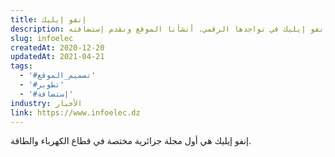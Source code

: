 ```yaml
---
title: إنفو إيليك
description: تعاونت يونيفارواب مع إنفو إيليك في تواجدها الرقمي. أنشأنا الموقع ونقدم إستضافته.
slug: infoelec
createdAt: 2020-12-20
updatedAt: 2021-04-21
tags:
  - '#تصميم_الموقع'
  - '#تطوير'
  - '#إستضافة'
industry: الأخبار
link: https://www.infoelec.dz
---
```


إنفو إيليك هي أول مجلة جزائرية مختصة في قطاع الكهرباء والطاقة.
